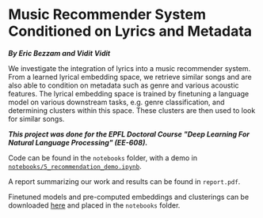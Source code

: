 # Music Recommender System Conditioned on Lyrics and Metadata

***By Eric Bezzam and Vidit Vidit***

We investigate the integration of lyrics into a 
music recommender system. From a learned
lyrical embedding space, we retrieve similar songs and are also able to condition on
metadata such as genre and various acoustic features. The lyrical embedding space is
trained by finetuning a language model on
various downstream tasks, e.g. genre classification, and determining clusters within this
space. These clusters are then used to look for
similar songs.

***This project was done for the EPFL Doctoral Course "Deep Learning For Natural
Language Processing" (EE-608).***

Code can be found in the `notebooks` folder, with a demo in 
[`notebooks/5_recommendation_demo.ipynb`](https://github.com/ebezzam/lyrics-mir/blob/main/notebooks/5_recommendation_demo.ipynb).

A report summarizing our work and results can be found in `report.pdf`.

Finetuned models and pre-computed embeddings and clusterings can be downloaded [here](https://drive.switch.ch/index.php/s/bzD51pQFdPeDOvx) and placed in the `notebooks` folder.
